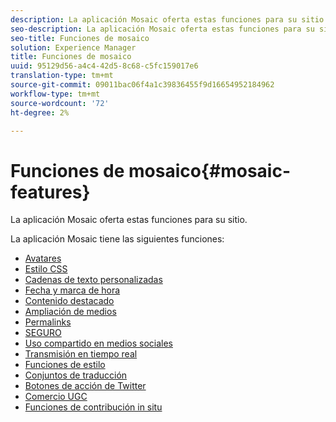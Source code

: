 ```yaml
---
description: La aplicación Mosaic oferta estas funciones para su sitio.
seo-description: La aplicación Mosaic oferta estas funciones para su sitio.
seo-title: Funciones de mosaico
solution: Experience Manager
title: Funciones de mosaico
uuid: 95129d56-a4c4-42d5-8c68-c5fc159017e6
translation-type: tm+mt
source-git-commit: 09011bac06f4a1c39836455f9d16654952184962
workflow-type: tm+mt
source-wordcount: '72'
ht-degree: 2%

---
```



# Funciones de mosaico{#mosaic-features}

La aplicación Mosaic oferta estas funciones para su sitio.



La aplicación Mosaic tiene las siguientes funciones:

* [Avatares](/help/using/c-features-livefyre/c-styling-features/c-avatars.md#c_avatars)
* [Estilo CSS](/help/using/c-features-livefyre/c-styling-features/c-css-styling-branding.md#c_css_styling_branding)
* [Cadenas de texto personalizadas](/help/using/c-features-livefyre/c-custom-text-strings.md#c_custom_text_strings)
* [Fecha y marca de hora](/help/using/c-features-livefyre/c-styling-features/c-date-and-timestamp.md#c_date_and_timestamp)
* [Contenido destacado](/help/using/c-features-livefyre/c-content-collection-tags/c-featured-content.md#c_featured_content)
* [Ampliación de medios](/help/using/c-features-livefyre/c-enagement-features.md#section_pmq_ycm_d1b)
* [Permalinks](/help/using/c-features-livefyre/c-content-collection-tags/c-permalinks.md#c_permalinks)
* [SEGURO](/help/using/c-features-livefyre/c-about-moderation/c-moderation.md#c_moderation)
* [Uso compartido en medios sociales](/help/using/c-features-livefyre/c-social-sharing/c-social-sharing.md#c_social_sharing)
* [Transmisión en tiempo real](/help/using/c-features-livefyre/c-content-behavior-features/c-content-behavior-features.md#section_emd_syl_d1b)
* [Funciones de estilo](/help/using/c-features-livefyre/c-styling-features/c-styling-features.md#c_styling_features)
* [Conjuntos de traducción](/help/using/c-settings-other/c-translation-sets/c-translation-sets.md#c_translation_sets)
* [Botones de acción de Twitter](/help/using/c-features-livefyre/c-enagement-features.md#section_uzm_ldm_d1b)
* [Comercio UGC](/help/using/c-features-livefyre/c-ugc-commerce.md#c_ugc_commerce)
* [Funciones de contribución in situ](/help/using/c-features-livefyre/c-on-site-contribution-features.md#section_vzs_t2s_d1b)

